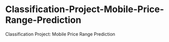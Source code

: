 # Classification-Project-Mobile-Price-Range-Prediction
Classification Project: Mobile Price Range Prediction
